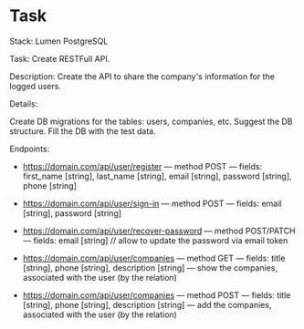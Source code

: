 # Task

Stack:
Lumen
PostgreSQL
 
Task:
Create RESTFull API.
 
Description:
Create the API to share the company's information for the logged users.
 
 
Details:
 
Create DB migrations for the tables: users, companies, etc.
Suggest the DB structure. Fill the DB with the test data.
 
Endpoints:
- https://domain.com/api/user/register
— method POST
— fields: first_name [string], last_name [string], email [string], password [string], phone [string]
 
- https://domain.com/api/user/sign-in
— method POST
— fields: email [string], password [string]
 
- https://domain.com/api/user/recover-password
— method POST/PATCH
— fields: email [string] // allow to update the password via email token
 
- https://domain.com/api/user/companies
— method GET
— fields: title [string], phone [string], description [string]
— show the companies, associated with the user (by the relation)
 
- https://domain.com/api/user/companies
— method POST
— fields: title [string], phone [string], description [string]
— add the companies, associated with the user (by the relation)


